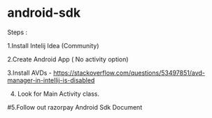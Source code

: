 # android-sdk


Steps :


1.Install Intelij Idea (Community)

2.Create Android App ( No activity option)

3.Install AVDs - https://stackoverflow.com/questions/53497851/avd-manager-in-intellij-is-disabled

4. Look for Main Activity class. 

#5.Follow out razorpay Android Sdk Document 

